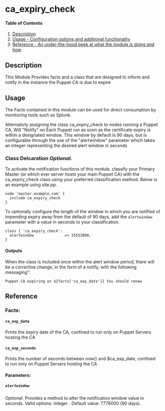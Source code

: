 # ca_expiry_check


#### Table of Contents

1. [Description](#description)
2. [Usage - Configuration options and additional functionality](#usage)
3. [Reference - An under-the-hood peek at what the module is doing and how](#reference)

## Description

This Module Provides facts and a class that are designed to inform and notify in the instance the Puppet CA is due to expire 

## Usage

The Facts contained in this module can be used for direct consumption by monitoring tools such as Splunk.

Alternativly assigning the class ca_expiry_check to nodes running a Puppet CA, Will "Notify" on Each Puppet run as soon as the certificate expiry is within a designated window.
This window by default is 90 days, but is configurable through the use of the "alertwindow" parameter which takes an integer representing the desired alert window in seconds

### Class Delcaration *Optional.*

To activate the notification functions of this module, classify your Primary Master (or which ever server hosts your main Puppet CA) with the ca_expiry_check class using your preferred classification method. Below is an example using site.pp.

```
node 'master.example.com' {
  include ca_expiry_check
}
```

To optionally configure the length of the window in which you are notified of impending expiry away from the default of 90 days, add the `alertwindow` parameter with a value in seconds to your classification.

```
class { 'ca_expiry_check':
  alertwindow              => 15552000,
}
```

#### Outputs

When the class is included once within the alert window period, there will be a corrective change, in the form of a notify, with the following messaging":

`Puppet CA expiring on ${facts['ca_exp_date']} You should renew`


## Reference

### Facts: 

#### `ca_exp_date`

Prints the expiry date of the CA, confined to run only on Puppet Servers hosting the CA

#### `ca_exp_seconds`

Prints the number of seconds between now() and $ca_exp_date, confined to run only on Puppet Servers hosting the CA

#### Parameters:

##### `alertwindow`

*Optional.* Provides a method to alter the notification window value in seconds. Valid options: integer . Default value: 7776000 (90 days).






